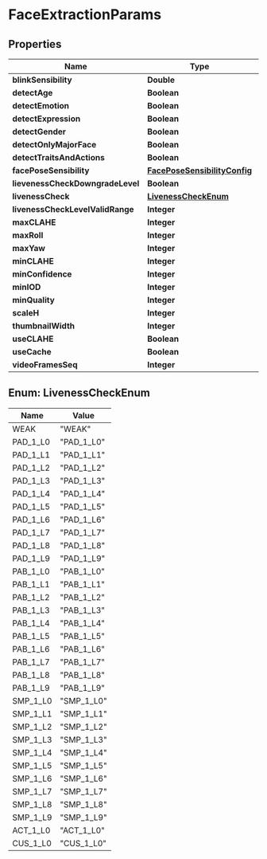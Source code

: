 
# FaceExtractionParams

## Properties
Name | Type | Description | Notes
------------ | ------------- | ------------- | -------------
**blinkSensibility** | **Double** |  |  [optional]
**detectAge** | **Boolean** |  |  [optional]
**detectEmotion** | **Boolean** |  |  [optional]
**detectExpression** | **Boolean** |  |  [optional]
**detectGender** | **Boolean** |  |  [optional]
**detectOnlyMajorFace** | **Boolean** |  |  [optional]
**detectTraitsAndActions** | **Boolean** |  |  [optional]
**facePoseSensibility** | [**FacePoseSensibilityConfig**](FacePoseSensibilityConfig.md) |  |  [optional]
**lievenessCheckDowngradeLevel** | **Boolean** |  |  [optional]
**livenessCheck** | [**LivenessCheckEnum**](#LivenessCheckEnum) |  |  [optional]
**livenessCheckLevelValidRange** | **Integer** |  |  [optional]
**maxCLAHE** | **Integer** |  |  [optional]
**maxRoll** | **Integer** |  |  [optional]
**maxYaw** | **Integer** |  |  [optional]
**minCLAHE** | **Integer** |  |  [optional]
**minConfidence** | **Integer** |  |  [optional]
**minIOD** | **Integer** |  |  [optional]
**minQuality** | **Integer** |  |  [optional]
**scaleH** | **Integer** |  |  [optional]
**thumbnailWidth** | **Integer** |  |  [optional]
**useCLAHE** | **Boolean** |  |  [optional]
**useCache** | **Boolean** |  |  [optional]
**videoFramesSeq** | **Integer** |  |  [optional]


<a name="LivenessCheckEnum"></a>
## Enum: LivenessCheckEnum
Name | Value
---- | -----
WEAK | &quot;WEAK&quot;
PAD_1_L0 | &quot;PAD_1_L0&quot;
PAD_1_L1 | &quot;PAD_1_L1&quot;
PAD_1_L2 | &quot;PAD_1_L2&quot;
PAD_1_L3 | &quot;PAD_1_L3&quot;
PAD_1_L4 | &quot;PAD_1_L4&quot;
PAD_1_L5 | &quot;PAD_1_L5&quot;
PAD_1_L6 | &quot;PAD_1_L6&quot;
PAD_1_L7 | &quot;PAD_1_L7&quot;
PAD_1_L8 | &quot;PAD_1_L8&quot;
PAD_1_L9 | &quot;PAD_1_L9&quot;
PAB_1_L0 | &quot;PAB_1_L0&quot;
PAB_1_L1 | &quot;PAB_1_L1&quot;
PAB_1_L2 | &quot;PAB_1_L2&quot;
PAB_1_L3 | &quot;PAB_1_L3&quot;
PAB_1_L4 | &quot;PAB_1_L4&quot;
PAB_1_L5 | &quot;PAB_1_L5&quot;
PAB_1_L6 | &quot;PAB_1_L6&quot;
PAB_1_L7 | &quot;PAB_1_L7&quot;
PAB_1_L8 | &quot;PAB_1_L8&quot;
PAB_1_L9 | &quot;PAB_1_L9&quot;
SMP_1_L0 | &quot;SMP_1_L0&quot;
SMP_1_L1 | &quot;SMP_1_L1&quot;
SMP_1_L2 | &quot;SMP_1_L2&quot;
SMP_1_L3 | &quot;SMP_1_L3&quot;
SMP_1_L4 | &quot;SMP_1_L4&quot;
SMP_1_L5 | &quot;SMP_1_L5&quot;
SMP_1_L6 | &quot;SMP_1_L6&quot;
SMP_1_L7 | &quot;SMP_1_L7&quot;
SMP_1_L8 | &quot;SMP_1_L8&quot;
SMP_1_L9 | &quot;SMP_1_L9&quot;
ACT_1_L0 | &quot;ACT_1_L0&quot;
CUS_1_L0 | &quot;CUS_1_L0&quot;



